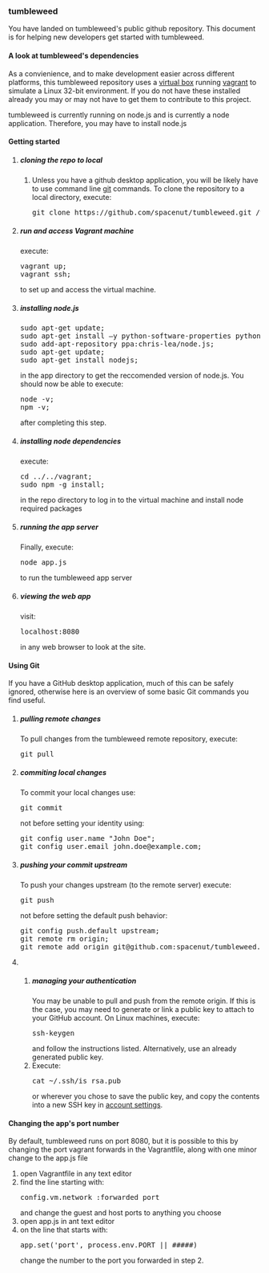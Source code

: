 <h3>tumbleweed</h3>

<p>You have landed on tumbleweed's public github repository. This document is for helping new developers get started with tumbleweed.</p>

<h4>A look at tumbleweed's dependencies</h4>
<p>As a convienience, and to make development easier across different platforms, this tumbleweed repository uses a <a href='https://www.virtualbox.org/'>virtual box</a> running <a href='http://www.vagrantup.com'>vagrant</a> to simulate a Linux 32-bit environment. If you do not have these installed already you may or may not have to get them to contribute to this project.</p>

<p>tumbleweed is currently running on node.js and is currently a node application. Therefore, you may have to install node.js</p>

<h4>Getting started</h4>

<ol>
<li><h5>cloning the repo to local</h5></li>
<ol>
 <li>Unless you have a github desktop application, you will be likely have to use command line <a href='http://git-scm.com/'>git</a> commands. To clone the repository to a local directory, execute:
 <pre>git clone https://github.com/spacenut/tumbleweed.git /this/local/directory/</pre></li>

</ol>
<li><h5>run and access Vagrant machine</h5> execute:
<pre>vagrant up;
vagrant ssh;</pre>
to set up and access the virtual machine.
<li><h5>installing node.js</h5>
<pre>sudo apt-get update;
sudo apt-get install –y python-software-properties python g++ make;
sudo add-apt-repository ppa:chris-lea/node.js;
sudo apt-get update;
sudo apt-get install nodejs;
</pre>
 in the app directory to get the reccomended version of node.js. You should now be able to execute:
<pre>node -v;
npm -v;</pre>
after completing this step.</li>

<li><h5>installing node dependencies</h5>
execute: <pre>cd ../../vagrant;
sudo npm -g install;</pre>
 in the repo directory to log in to the virtual machine and install node required packages</li>
<li><h5>running the app server</h5>
Finally, execute:
<pre>node app.js</pre>
 to run the tumbleweed app server</li>
<li><h5>viewing the web app</h5>
visit:
<pre>localhost:8080</pre>
 in any web browser to look at the site.</li>
</ol>

<h4>Using Git</h4>

<p>If you have a GitHub desktop application, much of this can be safely ignored, otherwise here is an overview of some basic Git commands you find useful.</p>

<ol>
<li><h5>pulling remote changes</h5>
To pull changes from the tumbleweed remote repository, execute:
<pre>git pull</pre>
</li>
 <li><h5>commiting local changes</h5>
 To commit your local changes use:</li>
 <pre>git commit</pre>
 not before setting your identity using:
 <pre>git config user.name "John Doe";
git config user.email john.doe@example.com;</pre>
</li>
<li><h5>pushing your commit upstream</h5>
To push your changes upstream (to the remote server) execute:
<pre>git push</pre>
not before setting the default push behavior:
<pre>git config push.default upstream;
git remote rm origin;
git remote add origin git@github.com:spacenut/tumbleweed.git;</pre>
</li>
<li>
<ol><li><h5>managing your authentication</h5>
You may be unable to pull and push from the remote origin. If this is the case, you may need to generate or link a public key to attach to your GitHub account. On Linux machines, execute:
<pre>ssh-keygen</pre>
 and follow the instructions listed. Alternatively, use an already generated public key.
</li>
<li>
Execute:
<pre>cat ~/.ssh/is_rsa.pub</pre>
 or wherever you chose to save the public key, and copy the contents into a new SSH key in <a about='_blank' href='https://github.com/settings/ssh'>account settings</a>.
</li>
</ol>

</li>
</ol>

<h4>Changing the app's port number</h4>

<p>By default, tumbleweed runs on port 8080, but it is possible to this by changing the port vagrant forwards in the Vagrantfile, along with one minor change to the app.js file</p>

<ol>
<li>open Vagrantfile in any text editor</li>
<li>find the line starting with:
<pre>config.vm.network :forwarded_port</pre>
 and change the guest and host ports to anything you choose</li>
<li>open app.js in ant text editor</li>
<li>on the line that starts with:
<pre>app.set('port', process.env.PORT || #####)</pre>
 change the number to the port you forwarded in step 2.</li>
</ol>
